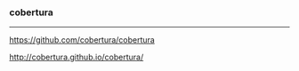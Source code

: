 ### cobertura
---
https://github.com/cobertura/cobertura

http://cobertura.github.io/cobertura/

```java



```

```
```

```
```
